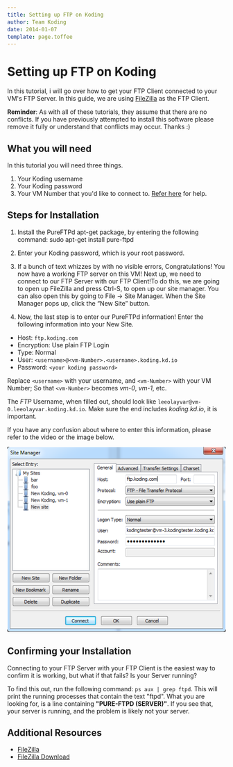 ```yaml
---
title: Setting up FTP on Koding
author: Team Koding
date: 2014-01-07
template: page.toffee
---
```


# Setting up FTP on Koding

In this tutorial, i will go over how to get your FTP Client connected to your 
VM's FTP Server. In this guide, we are using 
[FileZilla](https://filezilla-project.org/) as the FTP Client.

**Reminder**: As with all of these tutorials, they assume that there are no 
conflicts. If you have previously attempted to install this software please 
remove it fully or understand that conflicts may occur. Thanks :)

## What you will need

In this tutorial you will need three things.

1. Your Koding username
2. Your Koding password
3. Your VM Number that you'd like to connect to. [Refer 
here](/faq/find-your-vm-number) for help.

## Steps for Installation

1. Install the PureFTPd apt-get package, by entering the following command: 
sudo apt-get install pure-ftpd

2. Enter your Koding password, which is your root password.

3. If a bunch of text whizzes by with no visible errors, Congratulations! You 
now have a working FTP server on this VM! Next up, we need to connect to our 
FTP Server with our FTP Client!To do this, we are going to open up FileZilla 
and press Ctrl-S, to open up our site manager. You can also open this by going 
to File -> Site Manager. When the Site Manager pops up, click the “New Site” 
button.

4. Now, the last step is to enter our PureFTPd information! Enter the following 
information into your New Site. 

  - Host: `ftp.koding.com`
  - Encryption: Use plain FTP Login
  - Type: Normal
  - User: `<username>@<vm-Number>.<username>.koding.kd.io`
  - Password: `<your koding password>`

  Replace `<username>` with your username, and `<vm-Number>` with your VM 
Number; So that `<vm-Number>` becomes _vm-0_, _vm-1_, etc.

  The *FTP* Username, when filled out, should look like 
`leeolayvar@vm-0.leeolayvar.koding.kd.io`. Make sure the end includes 
_koding.kd.io_, it is important.

  If you have any confusion about where to enter this information, please refer 
to the video or the image below.

  ![FTP Client Settings](ftpsettings.png)

## Confirming your Installation

Connecting to your FTP Server with your FTP Client is the easiest way to confirm it is working, but what if that fails? Is your Server running?

To find this out, run the following command: `ps aux | grep ftpd`. This will print the running processes that contain the text "ftpd". What you are looking for, is a line containing **"PURE-FTPD (SERVER)"**. If you see that, your server is running, and the problem is likely not your server.

## Additional Resources

  * [FileZilla](https://filezilla-project.org/)
  * [FileZilla Download](https://filezilla-project.org/download.php?type=client)
